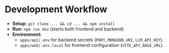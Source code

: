 # Development Workflow

- **Setup:** `git clone ... && cd ... && npm install`
- **Run:** `npm run dev` (starts both frontend and backend)
- **Environment:**
  - `apps/api/.env` for backend secrets (`PORT`, `MONGODB_URI`, `LLM_API_KEY`).
  - `apps/web/.env.local` for frontend configuration (`VITE_API_BASE_URL`).
